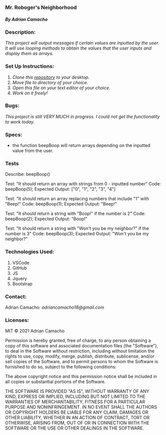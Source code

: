 ### Mr. Roboger's Neighborhood

##### By Adrian Camacho


### Description: 

_This project will output messages if certain values are inputted by the user. It will use looping methods to obtain the values that the user inputs and display them as arrays._

### Set Up Instructions:

1. _Clone this [repository](https://github.com/chonnessey/robogers-neighborhood) to your desktop._
2. _Move file to directory of your choice._
3. _Open this file on your text editor of your choice._
4. _Work on it freely!_

### Bugs:

_This project is still VERY MUCH in progress. I could not get the functionality to work today._


### Specs:

* the function beepBoop will return arrays depending on the inputted value from the user.




### Tests
Describe: beepBoop()

Test: "It should return an array with strings from 0 - inputted number"
Code: beepBoop(5);
Expected Output: ["0", "1", "2", "3", "4"]

Test: "It should return an array replacing numbers that include "1" with "Beep!"
Code: beepBoop(1);
Expected Output: "Beep!"

Test: "It should return a string with "Boop!" if the number is 2"
Code: beepBoop(2);
Expected Output: "Boop!"

Test: "It should return a string with "Won't you be my neighbor?" if the number is 3"
Code: beepBoop(3);
Expected Output: "Won't you be my neighbor?"


### Technologies Used:

1. VSCode
2. GitHub
3. JS
4. Jquery
5. Bootstrap

### Contact:

Adrian Camacho: _adriancamacho18@gmail.com_

### Licenses:

MIT &copy; 2021 Adrian Camacho

Permission is hereby granted, free of charge, to any person obtaining a copy of this software and associated documentation files (the "Software"), to deal in the Software without restriction, including without limitation the rights to use, copy, modify, merge, publish, distribute, sublicense, and/or sell copies of the Software, and to permit persons to whom the Software is furnished to do so, subject to the following conditions:

The above copyright notice and this permission notice shall be included in all copies or substantial portions of the Software.

THE SOFTWARE IS PROVIDED "AS IS", WITHOUT WARRANTY OF ANY KIND, EXPRESS OR IMPLIED, INCLUDING BUT NOT LIMITED TO THE WARRANTIES OF MERCHANTABILITY, FITNESS FOR A PARTICULAR PURPOSE AND NONINFRINGEMENT. IN NO EVENT SHALL THE AUTHORS OR COPYRIGHT HOLDERS BE LIABLE FOR ANY CLAIM, DAMAGES OR OTHER LIABILITY, WHETHER IN AN ACTION OF CONTRACT, TORT OR OTHERWISE, ARISING FROM, OUT OF OR IN CONNECTION WITH THE SOFTWARE OR THE USE OR OTHER DEALINGS IN THE SOFTWARE.